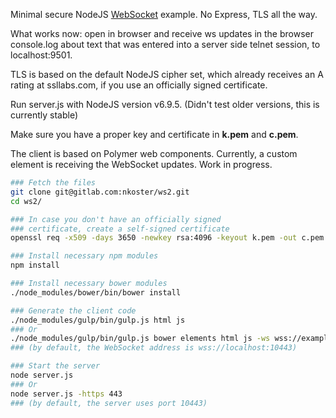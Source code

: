Minimal secure NodeJS [WebSocket](https://tools.ietf.org/html/rfc6455) example. No Express, TLS all the way.

What works now: open in browser and receive ws updates in the browser console.log about text that was entered into a server side telnet session, to localhost:9501.

TLS is based on the default NodeJS cipher set, which already receives an A rating at ssllabs.com, if you use an officially signed certificate.

Run server.js with NodeJS version v6.9.5. (Didn't test older versions, this is currently stable)

Make sure you have a proper key and certificate in **k.pem** and **c.pem**.

The client is based on Polymer web components. Currently, a custom element is receiving the WebSocket updates. Work in progress.

```bash
### Fetch the files
git clone git@gitlab.com:nkoster/ws2.git
cd ws2/

### In case you don't have an officially signed
### certificate, create a self-signed certificate
openssl req -x509 -days 3650 -newkey rsa:4096 -keyout k.pem -out c.pem -nodes

### Install necessary npm modules
npm install

### Install necessary bower modules
./node_modules/bower/bin/bower install

### Generate the client code
./node_modules/gulp/bin/gulp.js html js
### Or
./node_modules/gulp/bin/gulp.js bower elements html js -ws wss://example.net
### (by default, the WebSocket address is wss://localhost:10443)

### Start the server
node server.js
### Or
node server.js -https 443
### (by default, the server uses port 10443)
```
